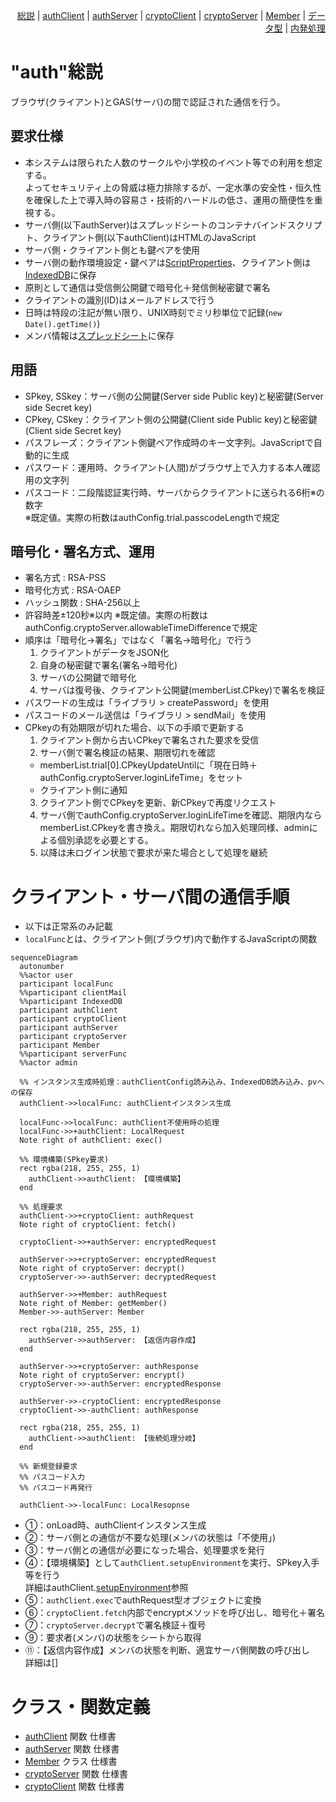 <div style="text-align: right;">

[総説](spec.md) | [authClient](authClient.md) | [authServer](authServer.md) | [cryptoClient](cryptoClient.md) | [cryptoServer](cryptoServer.md) | [Member](Member.md) | [データ型](typedef.md) | [内発処理](internalProcessing.md)

</div>

# "auth"総説

ブラウザ(クライアント)とGAS(サーバ)の間で認証された通信を行う。

## 要求仕様

- 本システムは限られた人数のサークルや小学校のイベント等での利用を想定する。<br>
  よってセキュリティ上の脅威は極力排除するが、一定水準の安全性・恒久性を確保した上で導入時の容易さ・技術的ハードルの低さ、運用の簡便性を重視する。
- サーバ側(以下authServer)はスプレッドシートのコンテナバインドスクリプト、クライアント側(以下authClient)はHTMLのJavaScript
- サーバ側・クライアント側とも鍵ペアを使用
- サーバ側の動作環境設定・鍵ペアは[ScriptProperties](typedef.md#authscriptproperties)、クライアント側は[IndexedDB](typedef.md#authindexeddb)に保存
- 原則として通信は受信側公開鍵で暗号化＋発信側秘密鍵で署名
- クライアントの識別(ID)はメールアドレスで行う
- 日時は特段の注記が無い限り、UNIX時刻でミリ秒単位で記録(`new Date().getTime()`)
- メンバ情報は[スプレッドシート](typedef.md#member)に保存

## 用語

- SPkey, SSkey：サーバ側の公開鍵(Server side Public key)と秘密鍵(Server side Secret key)
- CPkey, CSkey：クライアント側の公開鍵(Client side Public key)と秘密鍵(Client side Secret key)
- パスフレーズ：クライアント側鍵ペア作成時のキー文字列。JavaScriptで自動的に生成
- パスワード：運用時、クライアント(人間)がブラウザ上で入力する本人確認用の文字列
- パスコード：二段階認証実行時、サーバからクライアントに送られる6桁※の数字<br>
  ※既定値。実際の桁数はauthConfig.trial.passcodeLengthで規定

## 暗号化・署名方式、運用

- 署名方式 : RSA-PSS
- 暗号化方式 : RSA-OAEP
- ハッシュ関数 : SHA-256以上
- 許容時差±120秒※以内
  ※既定値。実際の桁数はauthConfig.cryptoServer.allowableTimeDifferenceで規定
- 順序は「暗号化->署名」ではなく「署名->暗号化」で行う
  1. クライアントがデータをJSON化
  2. 自身の秘密鍵で署名(署名→暗号化)
  3. サーバの公開鍵で暗号化
  4. サーバは復号後、クライアント公開鍵(memberList.CPkey)で署名を検証
- パスワードの生成は「ライブラリ > createPassword」を使用
- パスコードのメール送信は「ライブラリ > sendMail」を使用
- CPkeyの有効期限が切れた場合、以下の手順で更新する
  1. クライアント側から古いCPkeyで署名された要求を受信
  2. サーバ側で署名検証の結果、期限切れを確認
    - memberList.trial[0].CPkeyUpdateUntilに「現在日時＋authConfig.cryptoServer.loginLifeTime」をセット
    - クライアント側に通知
  3. クライアント側でCPkeyを更新、新CPkeyで再度リクエスト
  4. サーバ側でauthConfig.cryptoServer.loginLifeTimeを確認、期限内ならmemberList.CPkeyを書き換え。期限切れなら加入処理同様、adminによる個別承認を必要とする。
  5. 以降は未ログイン状態で要求が来た場合として処理を継続

# クライアント・サーバ間の通信手順

- 以下は正常系のみ記載
- `localFunc`とは、クライアント側(ブラウザ)内で動作するJavaScriptの関数

```mermaid
sequenceDiagram
  autonumber
  %%actor user
  participant localFunc
  %%participant clientMail
  %%participant IndexedDB
  participant authClient
  participant cryptoClient
  participant authServer
  participant cryptoServer
  participant Member
  %%participant serverFunc
  %%actor admin

  %% インスタンス生成時処理：authClientConfig読み込み、IndexedDB読み込み、pvへの保存
  authClient->>localFunc: authClientインスタンス生成

  localFunc->>localFunc: authClient不使用時の処理
  localFunc->>+authClient: LocalRequest
  Note right of authClient: exec()

  %% 環境構築(SPkey要求)
  rect rgba(218, 255, 255, 1)
    authClient->>authClient: 【環境構築】
  end

  %% 処理要求
  authClient->>+cryptoClient: authRequest
  Note right of cryptoClient: fetch()

  cryptoClient->>+authServer: encryptedRequest

  authServer->>+cryptoServer: encryptedRequest
  Note right of cryptoServer: decrypt()
  cryptoServer->>-authServer: decryptedRequest

  authServer->>+Member: authRequest
  Note right of Member: getMember()
  Member->>-authServer: Member

  rect rgba(218, 255, 255, 1)
    authServer->>authServer: 【返信内容作成】
  end

  authServer->>+cryptoServer: authResponse
  Note right of cryptoServer: encrypt()
  cryptoServer->>-authServer: encryptedResponse

  authServer->>-cryptoClient: encryptedResponse
  cryptoClient->>-authClient: authResponse

  rect rgba(218, 255, 255, 1)
    authClient->>authClient: 【後続処理分岐】
  end

  %% 新規登録要求
  %% パスコード入力
  %% パスコード再発行

  authClient->>-localFunc: LocalResopnse
```

- ①：onLoad時、authClientインスタンス生成
- ②：サーバ側との通信が不要な処理(メンバの状態は「不使用」)
- ③：サーバ側との通信が必要になった場合、処理要求を発行
- ④：【環境構築】として`authClient.setupEnvironment`を実行、SPkey入手等を行う<br>
  詳細はauthClient.[setupEnvironment](authClient.md#setupenvironment)参照
- ⑤：`authClient.exec`でauthRequest型オブジェクトに変換
- ⑥：`cryptoClient.fetch`内部でencryptメソッドを呼び出し、暗号化＋署名
- ⑦：`cryptoServer.decrypt`で署名検証＋復号
- ⑨：要求者(メンバ)の状態をシートから取得
- ⑪：【返信内容作成】メンバの状態を判断、適宜サーバ側関数の呼び出し<br>
  詳細は[]

# クラス・関数定義

- [authClient](authClient.md) 関数 仕様書
- [authServer](authServer.md) 関数 仕様書
- [Member](Member.md) クラス 仕様書
- [cryptoServer](cryptoServer.md) 関数 仕様書
- [cryptoClient](cryptoClient.md) 関数 仕様書
